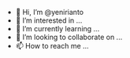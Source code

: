 - 👋 Hi, I’m @yenirianto
- 👀 I’m interested in ...
- 🌱 I’m currently learning ...
- 💞️ I’m looking to collaborate on ...
- 📫 How to reach me ...

<!---
yenirianto/yenirianto is a ✨ special ✨ repository because its `README.md` (this file) appears on your GitHub profile.
You can click the Preview link to take a look at your changes.
--->
